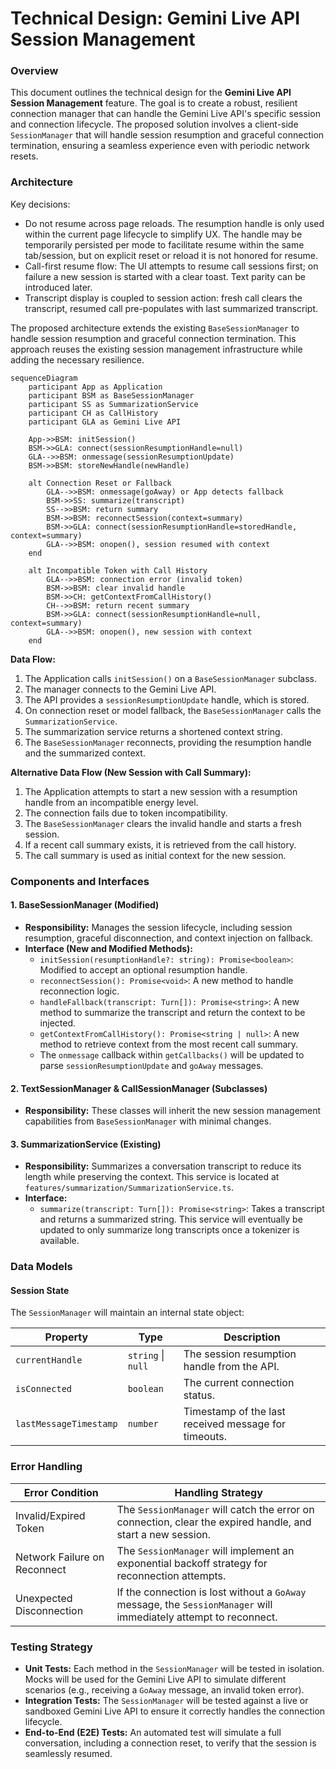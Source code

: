 # Technical Design: Gemini Live API Session Management

### Overview

This document outlines the technical design for the **Gemini Live API Session Management** feature. The goal is to create a robust, resilient connection manager that can handle the Gemini Live API's specific session and connection lifecycle. The proposed solution involves a client-side `SessionManager` that will handle session resumption and graceful connection termination, ensuring a seamless experience even with periodic network resets.

### Architecture

Key decisions:
- Do not resume across page reloads. The resumption handle is only used within the current page lifecycle to simplify UX. The handle may be temporarily persisted per mode to facilitate resume within the same tab/session, but on explicit reset or reload it is not honored for resume.
- Call-first resume flow: The UI attempts to resume call sessions first; on failure a new session is started with a clear toast. Text parity can be introduced later.
- Transcript display is coupled to session action: fresh call clears the transcript, resumed call pre-populates with last summarized transcript.


The proposed architecture extends the existing `BaseSessionManager` to handle session resumption and graceful connection termination. This approach reuses the existing session management infrastructure while adding the necessary resilience.

```mermaid
sequenceDiagram
    participant App as Application
    participant BSM as BaseSessionManager
    participant SS as SummarizationService
    participant CH as CallHistory
    participant GLA as Gemini Live API

    App->>BSM: initSession()
    BSM->>GLA: connect(sessionResumptionHandle=null)
    GLA-->>BSM: onmessage(sessionResumptionUpdate)
    BSM->>BSM: storeNewHandle(newHandle)
    
    alt Connection Reset or Fallback
        GLA-->>BSM: onmessage(goAway) or App detects fallback
        BSM->>SS: summarize(transcript)
        SS-->>BSM: return summary
        BSM->>BSM: reconnectSession(context=summary)
        BSM->>GLA: connect(sessionResumptionHandle=storedHandle, context=summary)
        GLA-->>BSM: onopen(), session resumed with context
    end
    
    alt Incompatible Token with Call History
        GLA-->>BSM: connection error (invalid token)
        BSM->>BSM: clear invalid handle
        BSM->>CH: getContextFromCallHistory()
        CH-->>BSM: return recent summary
        BSM->>GLA: connect(sessionResumptionHandle=null, context=summary)
        GLA-->>BSM: onopen(), new session with context
    end
```

**Data Flow:**
1.  The Application calls `initSession()` on a `BaseSessionManager` subclass.
2.  The manager connects to the Gemini Live API.
3.  The API provides a `sessionResumptionUpdate` handle, which is stored.
4.  On connection reset or model fallback, the `BaseSessionManager` calls the `SummarizationService`.
5.  The summarization service returns a shortened context string.
6.  The `BaseSessionManager` reconnects, providing the resumption handle and the summarized context.

**Alternative Data Flow (New Session with Call Summary):**
1.  The Application attempts to start a new session with a resumption handle from an incompatible energy level.
2.  The connection fails due to token incompatibility.
3.  The `BaseSessionManager` clears the invalid handle and starts a fresh session.
4.  If a recent call summary exists, it is retrieved from the call history.
5.  The call summary is used as initial context for the new session.

### Components and Interfaces

#### 1. BaseSessionManager (Modified)
*   **Responsibility:** Manages the session lifecycle, including session resumption, graceful disconnection, and context injection on fallback.
*   **Interface (New and Modified Methods):**
    *   `initSession(resumptionHandle?: string): Promise<boolean>`: Modified to accept an optional resumption handle.
    *   `reconnectSession(): Promise<void>`: A new method to handle reconnection logic.
    *   `handleFallback(transcript: Turn[]): Promise<string>`: A new method to summarize the transcript and return the context to be injected.
    *   `getContextFromCallHistory(): Promise<string | null>`: A new method to retrieve context from the most recent call summary.
    *   The `onmessage` callback within `getCallbacks()` will be updated to parse `sessionResumptionUpdate` and `goAway` messages.

#### 2. TextSessionManager & CallSessionManager (Subclasses)
*   **Responsibility:** These classes will inherit the new session management capabilities from `BaseSessionManager` with minimal changes.

#### 3. SummarizationService (Existing)
*   **Responsibility:** Summarizes a conversation transcript to reduce its length while preserving the context. This service is located at `features/summarization/SummarizationService.ts`.
*   **Interface:**
    *   `summarize(transcript: Turn[]): Promise<string>`: Takes a transcript and returns a summarized string. This service will eventually be updated to only summarize long transcripts once a tokenizer is available.

### Data Models

#### Session State
The `SessionManager` will maintain an internal state object:

| Property                | Type          | Description                                         |
|-------------------------|---------------|-----------------------------------------------------|
| `currentHandle`         | `string` \| `null` | The session resumption handle from the API.         |
| `isConnected`           | `boolean`     | The current connection status.                      |
| `lastMessageTimestamp`  | `number`      | Timestamp of the last received message for timeouts. |

### Error Handling

| Error Condition              | Handling Strategy                                                                                             |
|------------------------------|---------------------------------------------------------------------------------------------------------------|
| Invalid/Expired Token        | The `SessionManager` will catch the error on connection, clear the expired handle, and start a new session.   |
| Network Failure on Reconnect | The `SessionManager` will implement an exponential backoff strategy for reconnection attempts.                |
| Unexpected Disconnection     | If the connection is lost without a `GoAway` message, the `SessionManager` will immediately attempt to reconnect. |

### Testing Strategy

*   **Unit Tests:** Each method in the `SessionManager` will be tested in isolation. Mocks will be used for the Gemini Live API to simulate different scenarios (e.g., receiving a `GoAway` message, an invalid token error).
*   **Integration Tests:** The `SessionManager` will be tested against a live or sandboxed Gemini Live API to ensure it correctly handles the connection lifecycle.
*   **End-to-End (E2E) Tests:** An automated test will simulate a full conversation, including a connection reset, to verify that the session is seamlessly resumed.